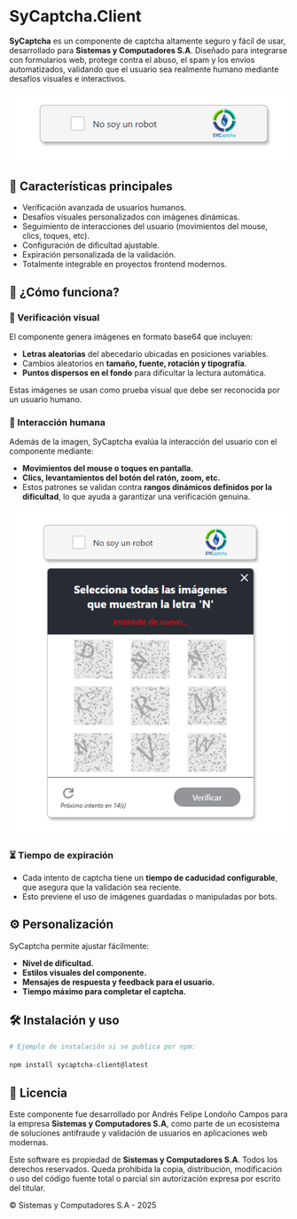 # SyCaptcha.Client

**SyCaptcha** es un componente de captcha altamente seguro y fácil de usar, desarrollado para **Sistemas y Computadores S.A**. Diseñado para integrarse con formularios web, protege contra el abuso, el spam y los envíos automatizados, validando que el usuario sea realmente humano mediante desafíos visuales e interactivos.

<img src="https://github.com/ApidriuC/SyCaptcha.Client/blob/main/sycaptcha.client/src/sycaptcha/assets/images/SyCaptcha.React.Challenge.Simple.jpg" alt="componente" />

## 🚀 Características principales

- Verificación avanzada de usuarios humanos.
- Desafíos visuales personalizados con imágenes dinámicas.
- Seguimiento de interacciones del usuario (movimientos del mouse, clics, toques, etc).
- Configuración de dificultad ajustable.
- Expiración personalizada de la validación.
- Totalmente integrable en proyectos frontend modernos.

## 🧠 ¿Cómo funciona?

### 🔐 Verificación visual

El componente genera imágenes en formato base64 que incluyen:

- **Letras aleatorias** del abecedario ubicadas en posiciones variables.
- Cambios aleatorios en **tamaño, fuente, rotación y tipografía**.
- **Puntos dispersos en el fondo** para dificultar la lectura automática.

Estas imágenes se usan como prueba visual que debe ser reconocida por un usuario humano.

### 🧩 Interacción humana

Además de la imagen, SyCaptcha evalúa la interacción del usuario con el componente mediante:

- **Movimientos del mouse o toques en pantalla.**
- **Clics, levantamientos del botón del ratón, zoom, etc.**
- Estos patrones se validan contra **rangos dinámicos definidos por la dificultad**, lo que ayuda a garantizar una verificación genuina.

<img src="https://github.com/ApidriuC/SyCaptcha.Client/blob/main/sycaptcha.client/src/sycaptcha/assets/images/SyCaptcha.React.Challenge.Time.png" alt="componente" />

### ⏳ Tiempo de expiración

- Cada intento de captcha tiene un **tiempo de caducidad configurable**, que asegura que la validación sea reciente.
- Esto previene el uso de imágenes guardadas o manipuladas por bots.

## ⚙️ Personalización

SyCaptcha permite ajustar fácilmente:

- **Nivel de dificultad.**
- **Estilos visuales del componente.**
- **Mensajes de respuesta y feedback para el usuario.**
- **Tiempo máximo para completar el captcha.**

## 🛠️ Instalación y uso

```bash
# Ejemplo de instalación si se publica por npm:

npm install sycaptcha-client@latest
```

## 🏢 Licencia

Este componente fue desarrollado por Andrés Felipe Londoño Campos para la empresa **Sistemas y Computadores S.A**, como parte de un ecosistema de soluciones antifraude y validación de usuarios en aplicaciones web modernas.

Este software es propiedad de **Sistemas y Computadores S.A**. Todos los derechos reservados. Queda prohibida la copia, distribución, modificación o uso del código fuente total o parcial sin autorización expresa por escrito del titular.

© Sistemas y Computadores S.A - 2025
